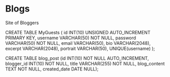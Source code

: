 # Blogs
Site of Bloggers

CREATE TABLE MyGuests (
id INT(10) UNSIGNED AUTO_INCREMENT PRIMARY KEY,
username VARCHAR(50) NOT NULL,
password VARCHAR(50) NOT NULL,
email VARCHAR(50),
bio VARCHAR(2048),
excerpt VARCHAR(2048),
portrait VARCHAR(50),
UNIQUE(username)
);

CREATE TABLE blog_post (id INT(10) NOT NULL AUTO_INCREMENT,
blogger_id INT(10) NOT NULL,
title VARCHAR(255) NOT NULL,
blog_content TEXT NOT NULL, created_date DATE NULL);
